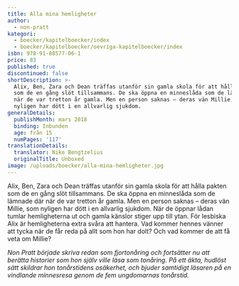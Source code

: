 ```yaml
---
title: Alla mina hemligheter
author:
  - non-pratt
kategori:
  - boecker/kapitelboecker/index
  - boecker/kapitelboecker/oevriga-kapitelboecker/index
isbn: 978-91-88577-06-1
price: 83
published: true
discontinued: false
shortDescription: >-
  Alix, Ben, Zara och Dean träffas utanför sin gamla skola för att hålla pakten
  som de en gång slöt tillsammans. De ska öppna en minneslåda som de lämnade där
  när de var tretton år gamla. Men en person saknas – deras vän Millie, som
  nyligen har dött i en allvarlig sjukdom.
generalDetails:
  publishMonth: mars 2018
  binding: Inbunden
  age: från 15
  numPages: '117'
translationDetails:
  translator: Nike Bengtzelius
  originalTitle: Unboxed
image: /uploads/boecker/alla-mina-hemligheter.jpg
---
```

Alix, Ben, Zara och Dean träffas utanför sin gamla skola för att hålla pakten som de en gång slöt tillsammans. De ska öppna en minneslåda som de lämnade där när de var tretton år gamla. Men en person saknas – deras vän Millie, som nyligen har dött i en allvarlig sjukdom. När de öppnar lådan tumlar hemligheterna ut och gamla känslor stiger upp till ytan. För lesbiska Alix är hemligheterna extra svåra att hantera. Vad kommer hennes vänner att tycka när de får reda på allt som hon har dolt? Och vad kommer de att få veta om Millie?

_Non Pratt började skriva redan som fjortonåring och fortsätter nu att berätta historier som hon själv ville läsa som tonåring. På ett äkta, hudlöst sätt skildrar hon tonårstidens osäkerhet, och bjuder samtidigt läsaren på en vindlande minnesresa genom de fem ungdomarnas tonårstid._
